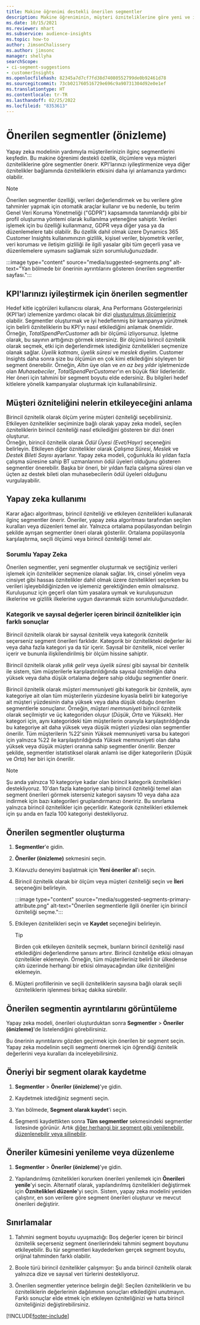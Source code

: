 ```yaml
---
title: Makine öğrenimi destekli önerilen segmentler
description: Makine öğreniminin, müşteri özniteliklerine göre yeni ve ilginç segmentler bulmanıza yardımcı olmasını sağlayın.
ms.date: 10/15/2021
ms.reviewer: mhart
ms.subservice: audience-insights
ms.topic: how-to
author: JimsonChalissery
ms.author: jimsonc
manager: shellyha
searchScope:
- ci-segment-suggestions
- customerInsights
ms.openlocfilehash: 82345a7d7cf7fd38d74080552799de0b92461d78
ms.sourcegitcommit: 73cb021760516729e696c9a90731304d92e0e1ef
ms.translationtype: HT
ms.contentlocale: tr-TR
ms.lasthandoff: 02/25/2022
ms.locfileid: "8353613"
---
```

# <a name="suggested-segments-preview"></a>Önerilen segmentler (önizleme)

Yapay zeka modelinin yardımıyla müşterilerinizin ilginç segmentlerini keşfedin. Bu makine öğrenimi destekli özellik, ölçümlere veya müşteri özniteliklerine göre segmentler önerir. KPI'larınızı iyileştirmenize veya diğer öznitelikler bağlamında özniteliklerin etkisini daha iyi anlamanıza yardımcı olabilir. 

> [!NOTE]
> Önerilen segmentler özelliği, verileri değerlendirmek ve bu verilere göre tahminler yapmak için otomatik araçlar kullanır ve bu nedenle, bu terim Genel Veri Koruma Yönetmeliği ("GDPR") kapsamında tanımlandığı gibi bir profil oluşturma yöntemi olarak kullanılma yeteneğine sahiptir. Verileri işlemek için bu özelliği kullanmanız, GDPR veya diğer yasa ya da düzenlemelere tabi olabilir. Bu özellik dahil olmak üzere Dynamics 365 Customer Insights kullanımınızın gizlilik, kişisel veriler, biyometrik veriler, veri koruması ve iletişim gizliliği ile ilgili yasalar gibi tüm geçerli yasa ve düzenlemelere uymasını sağlamak sizin sorumluluğunuzdadır.

:::image type="content" source="media/suggested-segments.png" alt-text="Yan bölmede bir önerinin ayrıntılarını gösteren önerilen segmentler sayfası.":::

## <a name="suggested-segments-to-improve-your-kpis"></a>KPI'larınızı iyileştirmek için önerilen segmentler

Hedef kitle içgörüleri kullanıcısı olarak, Ana Performans Göstergelerinizi (KPI'lar) izlemenize yardımcı olacak bir dizi [oluşturulmuş ölçümleriniz](measures.md) olabilir. Segmentler oluşturmak ve iyi hedeflenmiş bir kampanya yürütmek için belirli özniteliklerin bu KPI'yı nasıl etkilediğini anlamak önemlidir.   
Örneğin, *TotalSpendPerCustomer* adlı bir ölçümü izliyorsunuz. İşletme olarak, bu sayının arttığınızı görmek istersiniz. Bir ölçümü birincil öznitelik olarak seçmek, etki için değerlendirmek istediğiniz öznitelikleri seçmenize olanak sağlar. *Üyelik katmanı*, *üyelik süresi* ve *meslek* diyelim. Customer Insights daha sonra size bu ölçümün en çok kimi etkilediğini söyleyen bir segment önerebilir. Örneğin, *Altın* üye olan ve *en az beş yıldır* işletmenizde olan *Muhasebeciler*, *TotalSpendPerCustomer*'ın en büyük fikir liderleridir. Her öneri için tahmini bir segment boyutu elde edersiniz. Bu bilgileri hedef kitlelere yönelik kampanyalar oluşturmak için kullanabilirsiniz.

## <a name="understand-what-influences-a-customer-attribute"></a>Müşteri özniteliğini nelerin etkileyeceğini anlama

Birincil öznitelik olarak ölçüm yerine müşteri özniteliği seçebilirsiniz. Etkileyen öznitelikler seçiminize bağlı olarak yapay zeka modeli, seçilen özniteliklerin birincil özniteliği nasıl etkilediğini gösteren bir dizi öneri oluşturur.   
Örneğin, birincil öznitelik olarak *Ödül Üyesi (Evet/Hayır)* seçeneğini belirleyin. Etkileyen diğer öznitelikler olarak *Çalışma Süresi*, *Meslek* ve *Destek Bileti Sayısı* ayarlanır. Yapay zeka modeli, çoğunlukla iki yıldan fazla çalışma süresine sahip BT uzmanlarının ödül üyeleri olduğunu gösteren segmentler önerebilir. Başka bir öneri, bir yıldan fazla çalışma süresi olan ve üçten az destek bileti olan muhasebecilerin ödül üyeleri olduğunu vurgulayabilir. 

## <a name="artificial-intelligence-usage"></a>Yapay zeka kullanımı

Karar ağacı algoritması, birincil özniteliği ve etkileyen öznitelikleri kullanarak ilginç segmentler önerir. Öneriler, yapay zeka algoritması tarafından seçilen kuralları veya düzenleri temel alır. Yalnızca ortalama popülasyondan belirgin şekilde ayrışan segmentler öneri olarak gösterilir. Ortalama popülasyonla karşılaştırma, seçili ölçümü veya birincil özniteliği temel alır.

### <a name="responsible-ai"></a>Sorumlu Yapay Zeka

Önerilen segmentler, yeni segmentler oluşturmak ve seçtiğiniz verileri işlemek için öznitelikler seçmenize olanak sağlar. Irk, cinsel yönelim veya cinsiyet gibi hassas öznitelikler dahil olmak üzere öznitelikleri seçerken bu verileri işleyebildiğinizden ve işlemeniz gerektiğinden emin olmalısınız. Kuruluşunuz için geçerli olan tüm yasalara uymak ve kuruluşunuzun ilkelerine ve gizlilik ilkelerine uygun davranmak sizin sorumluluğunuzdadır.

### <a name="different-results-for-primary-attributes-with-categorical-and-numeric-values"></a>Kategorik ve sayısal değerler içeren birincil öznitelikler için farklı sonuçlar

Birincil öznitelik olarak bir sayısal öznitelik veya kategorik öznitelik seçerseniz segment önerileri farklıdır. Kategorik bir öznitelikteki değerler iki veya daha fazla kategori ya da tür içerir. Sayısal bir öznitelik, nicel veriler içerir ve bununla ilişkilendirilmiş bir ölçüm hissine sahiptir.

Birincil öznitelik olarak *yıllık gelir* veya *üyelik süresi* gibi sayısal bir öznitelik ile sistem, tüm müşterilerle karşılaştırıldığında sayısal özniteliğin daha yüksek veya daha düşük ortalama değere sahip olduğu segmentler önerir.

Birincil öznitelik olarak *müşteri memnuniyeti* gibi kategorik bir öznitelik, aynı kategoriye ait olan tüm müşterilerin yüzdesine kıyasla belirli bir kategoriye ait müşteri yüzdesinin daha yüksek veya daha düşük olduğu önerilen segmentlerle sonuçlanır. Örneğin, *müşteri memnuniyeti* birincil öznitelik olarak seçilmiştir ve üç kategoriden oluşur (*Düşük*, *Orta* ve *Yüksek*). Her kategori için, aynı kategorideki tüm müşterilerin oranıyla karşılaştırıldığında bu kategoriye ait daha yüksek veya düşük müşteri yüzdesi olan segmentler önerilir. Tüm müşterilerin %22'sinin *Yüksek* memnuniyeti varsa bu kategori için yalnızca %22 ile karşılaştırıldığında *Yüksek* memnuniyeti olan daha yüksek veya düşük müşteri oranına sahip segmentler önerilir. Benzer şekilde, segmentler istatistiksel olarak anlamlı ise diğer kategorilerin (*Düşük* ve *Orta*) her biri için önerilir.

> [!NOTE]
> Şu anda yalnızca 10 kategoriye kadar olan birincil kategorik öznitelikleri destekliyoruz. 10'dan fazla kategoriye sahip birincil özniteliği temel alan segment önerileri görmek isterseniz kategori sayısını 10 veya daha aza indirmek için bazı kategorileri gruplandırmanızı öneririz. Bu sınırlama yalnızca birincil öznitelikler için geçerlidir. Kategorik öznitelikleri etkilemek için şu anda en fazla 100 kategoriyi destekliyoruz.

## <a name="generate-suggested-segments"></a>Önerilen segmentler oluşturma

1. **Segmentler**'e gidin.

1. **Öneriler (önizleme)** sekmesini seçin.

1. Kılavuzlu deneyimi başlatmak için **Yeni öneriler al**'ı seçin.

1. Birincil öznitelik olarak bir ölçüm veya müşteri özniteliği seçin ve **İleri** seçeneğini belirleyin.

   :::image type="content" source="media/suggested-segments-primary-attribute.png" alt-text="Önerilen segmentlerle ilgili öneriler için birincil özniteliği seçme.":::

1. Etkileyen öznitelikleri seçin ve **Kaydet** seçeneğini belirleyin.
   
   > [!TIP]
   > Birden çok etkileyen öznitelik seçmek, bunların birincil özniteliği nasıl etkilediğini değerlendirme şansını artırır. Birincil özniteliğe etkisi olmayan öznitelikler eklemeyin. Örneğin, tüm müşterileriniz belirli bir ülkedense çıktı üzerinde herhangi bir etkisi olmayacağından *ülke* özniteliğini eklemeyin.

1. Müşteri profillerinin ve seçili özniteliklerin sayısına bağlı olarak seçili özniteliklerin işlenmesi birkaç dakika sürebilir. 

## <a name="view-details-of-a-suggested-segment"></a>Önerilen segmentin ayrıntılarını görüntüleme

Yapay zeka modeli, önerileri oluşturduktan sonra **Segmentler** > **Öneriler (önizleme)**'de listelendiğini görebilirsiniz.
 
Bu önerinin ayrıntılarını gözden geçirmek için önerilen bir segment seçin. Yapay zeka modelinin seçili segmenti önermek için öğrendiği öznitelik değerlerini veya kuralları da inceleyebilirsiniz.

## <a name="save-a-suggestion-as-a-segment"></a>Öneriyi bir segment olarak kaydetme

1. **Segmentler** > **Öneriler (önizleme)**'ye gidin.

1. Kaydetmek istediğiniz segmenti seçin. 

1. Yan bölmede, **Segment olarak kaydet**'i seçin. 

1. Segmenti kaydettikten sonra **Tüm segmentler** sekmesindeki segmentler listesinde görünür. Artık [diğer herhangi bir segment gibi yenilenebilir, düzenlenebilir veya silinebilir](segments.md).

## <a name="refresh-or-edit-a-set-of-suggestions"></a>Öneriler kümesini yenileme veya düzenleme

1. **Segmentler** > **Öneriler (önizleme)**'ye gidin.

1. Yapılandırılmış öznitelikleri korurken önerileri yenilemek için **Önerileri yenile**'yi seçin. Alternatif olarak, yapılandırılmış öznitelikleri değiştirmek için **Öznitelikleri düzenle**'yi seçin. Sistem, yapay zeka modelini yeniden çalıştırır, en son verilere göre segment önerileri oluşturur ve mevcut önerileri değiştirir.

## <a name="limitations"></a>Sınırlamalar

1. Tahmini segment boyutu uyuşmazlığı: Boş değerler içeren bir birincil öznitelik seçerseniz segment önerilerindeki tahmini segment boyutunu etkileyebilir. Bu tür segmentleri kaydederken gerçek segment boyutu, orijinal tahminden farklı olabilir.
 
2. Boole türü birincil öznitelikler çalışmıyor: Şu anda birincil öznitelik olarak yalnızca dize ve sayısal veri türlerini destekliyoruz.

3. Önerilen segmentler yeterince belirgin değil: Seçilen özniteliklerin ve bu özniteliklerin değerlerinin dağılımının sonuçları etkilediğini unutmayın. Farklı sonuçlar elde etmek için etkileyen özniteliğinizi ve hatta birincil özniteliğinizi değiştirebilirsiniz.



[!INCLUDE[footer-include](../includes/footer-banner.md)]